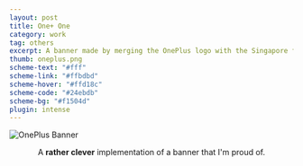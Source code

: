 ```yaml
---
layout: post
title: One+ One
category: work
tag: others
excerpt: A banner made by merging the OnePlus logo with the Singapore flag
thumb: oneplus.png
scheme-text: "#fff"
scheme-link: "#ffbdbd"
scheme-hover: "#ffd18c"
scheme-code: "#24ebdb"
scheme-bg: "#f1504d"
plugin: intense
---
```


<p><img src="{{ site.img }}/oneplus.png" alt="OnePlus Banner"></p>

<p class=note><center>A <strong>rather clever</strong> implementation of a banner that I'm proud of.</center></p>